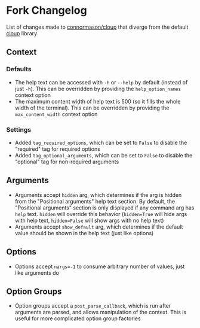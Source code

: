 # Fork Changelog

List of changes made to [connormason/cloup](https://github.com/connormason/cloup) that diverge from the default
[cloup](https://github.com/janluke/cloup) library

## Context
### Defaults
- The help text can be accessed with `-h` or `--help` by default (instead of just `-h`). This can be overridden by
providing the `help_option_names` context option
- The maximum content width of help text is 500 (so it fills the whole width of the terminal). This can be overridden
by providing the `max_content_width` context option

### Settings
- Added `tag_required_options`, which can be set to `False` to disable the "required" tag for required options
- Added `tag_optional_arguments`, which can be set to `False` to disable the "optional" tag for non-required arguments

## Arguments
- Arguments accept `hidden` arg, which determines if the arg is hidden from the "Positional arguments" help text
section. By default, the "Positional arguments" section is only displayed if any command arg has `help` text. `hidden`
will override this behavior (`hidden=True` will hide args with help text, `hidden=False` will show args with no help
text)
- Arguments accept `show_default` arg, which determines if the default value should be shown in the help text (just
like options)

## Options
- Options accept `nargs=-1` to consume arbitrary number of values, just like arguments do

## Option Groups
- Option groups accept a `post_parse_callback`, which is run after arguments are parsed, and allows manipulation of the
context. This is useful for more complicated option group factories
